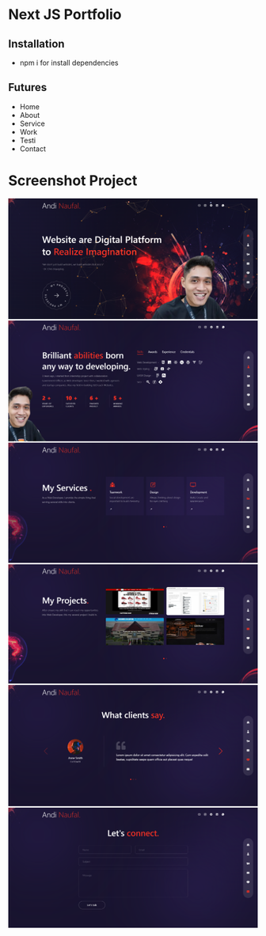 # Next JS Portfolio
## Installation
- npm i for install dependencies

## Futures
- Home
- About
- Service
- Work
- Testi
- Contact

# Screenshot Project
![Home Page](public/ss1.png)
![About](public/ss2.png)
![Service](public/ss3.png)
![Work](public/ss4.png)
![Testi](public/ss5.png)
![Contact](public/ss6.png)

